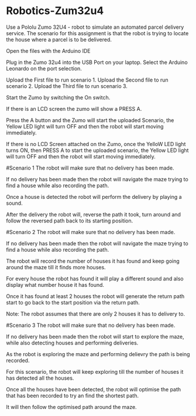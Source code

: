 # Robotics-Zum32u4
Use a Pololu Zumo 32U4 - robot to simulate an automated parcel delivery service. The scenario for this assignment is that the robot is trying to locate the house where a parcel is to be delivered. 

Open the files with the Arduino IDE

Plug in the Zumo 32u4 into the 	USB Port on your laptop.
Select the Arduino Leonardo on the port selection.

Upload the First file to run scenario 1.
Upload the Second file to run scenario 2.
Upload the Third file to run scenario 3.

Start the Zumo by switching the On switch.

If there is an LCD screen the zumo will show a PRESS A.

Press the A button and the Zumo will start the uploaded Scenario, the Yellow LED light will turn OFF and then the robot will start moving immediately.

If there is no LCD Screen attached on the Zumo, once the YelloW LED light turns ON, then PRESS A to start the uploaded scenario, the Yellow LED light will turn OFF and then the robot will start moving immediately.

#Scenario 1
The robot will make sure that no delivery has been made.

If no delivery has been made then the robot will navigate the maze trying to find a house while also recording the path. 

Once a house is detected the robot will perform the delivery by playing a sound. 

After the delivery the robot will, reverse the path it took, turn around and follow the reversed path back to its starting position.

#Scenario 2
The robot will make sure that no delivery has been made.

If no delivery has been made then the robot will navigate the maze trying to find a house while also recording the path.

The robot will record the number of houses it has found and keep going around the maze till it finds more houses.

For every house the robot has found it will play a different sound and also display what number house it has found.

Once it has found at least 2 houses the robot will generate the return path start to go back to the start position via the return path. 

Note: The robot assumes that there are only 2 houses it has to delivery to.

#Scenario 3
The robot will make sure that no delivery has been made.

If no delivery has been made then the robot will start to explore the maze, while also detecting houses and performing deliveries.

As the robot is exploring the maze and performing delievry the path is being recorded.

For this scenario, the robot will keep exploring till the number of houses it has detected all the houses.

Once all the houses have been detected, the  robot will optimise the path that has been recorded to try an find the shortest path.

It will then follow the optimised path around the maze.


